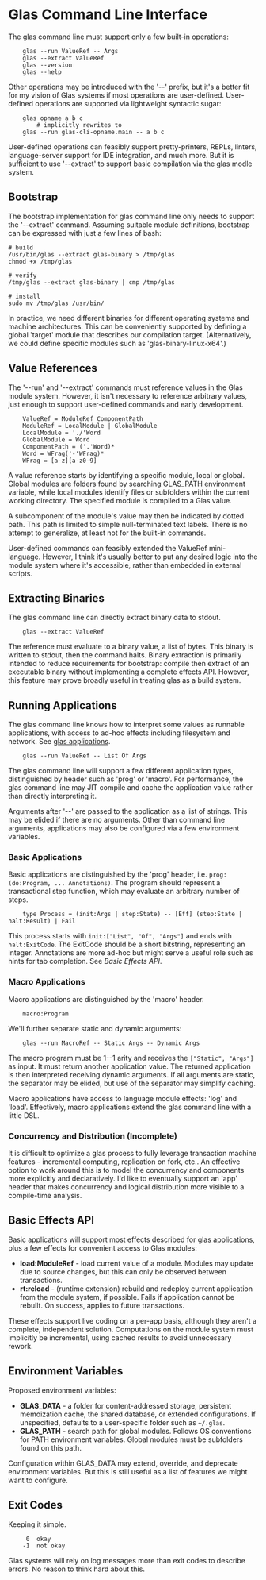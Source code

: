 # Glas Command Line Interface

The glas command line must support only a few built-in operations:

        glas --run ValueRef -- Args
        glas --extract ValueRef
        glas --version
        glas --help

Other operations may be introduced with the '--' prefix, but it's a better fit for my vision of Glas systems if most operations are user-defined. User-defined operations are supported via lightweight syntactic sugar:

        glas opname a b c 
            # implicitly rewrites to
        glas --run glas-cli-opname.main -- a b c

User-defined operations can feasibly support pretty-printers, REPLs, linters, language-server support for IDE integration, and much more. But it is sufficient to use '--extract' to support basic compilation via the glas modle system.

## Bootstrap

The bootstrap implementation for glas command line only needs to support the '--extract' command. Assuming suitable module definitions, bootstrap can be expressed with just a few lines of bash:

    # build
    /usr/bin/glas --extract glas-binary > /tmp/glas
    chmod +x /tmp/glas

    # verify
    /tmp/glas --extract glas-binary | cmp /tmp/glas

    # install
    sudo mv /tmp/glas /usr/bin/

In practice, we need different binaries for different operating systems and machine architectures. This can be conveniently supported by defining a global 'target' module that describes our compilation target. (Alternatively, we could define specific modules such as 'glas-binary-linux-x64'.)

## Value References

The '--run' and '--extract' commands must reference values in the Glas module system. However, it isn't necessary to reference arbitrary values, just enough to support user-defined commands and early development.

        ValueRef = ModuleRef ComponentPath
        ModuleRef = LocalModule | GlobalModule
        LocalModule = './'Word
        GlobalModule = Word
        ComponentPath = ('.'Word)*
        Word = WFrag('-'WFrag)*
        WFrag = [a-z][a-z0-9]
 
A value reference starts by identifying a specific module, local or global. Global modules are folders found by searching GLAS_PATH environment variable, while local modules identify files or subfolders within the current working directory. The specified module is compiled to a Glas value.

A subcomponent of the module's value may then be indicated by dotted path. This path is limited to simple null-terminated text labels. There is no attempt to generalize, at least not for the built-in commands. 

User-defined commands can feasibly extended the ValueRef mini-language. However, I think it's usually better to put any desired logic into the module system where it's accessible, rather than embedded in external scripts.

## Extracting Binaries

The glas command line can directly extract binary data to stdout.

        glas --extract ValueRef

The reference must evaluate to a binary value, a list of bytes. This binary is written to stdout, then the command halts. Binary extraction is primarily intended to reduce requirements for bootstrap: compile then extract of an executable binary without implementing a complete effects API. However, this feature may prove broadly useful in treating glas as a build system.

## Running Applications

The glas command line knows how to interpret some values as runnable applications, with access to ad-hoc effects including filesystem and network. See [glas applications](GlasApps.md).

        glas --run ValueRef -- List Of Args

The glas command line will support a few different application types, distinguished by header such as 'prog' or 'macro'. For performance, the glas command line may JIT compile and cache the application value rather than directly interpreting it. 

Arguments after '--' are passed to the application as a list of strings. This may be elided if there are no arguments. Other than command line arguments, applications may also be configured via a few environment variables.

### Basic Applications

Basic applications are distinguished by the 'prog' header, i.e. `prog:(do:Program, ... Annotations)`. The program should represent a transactional step function, which may evaluate an arbitrary number of steps.

        type Process = (init:Args | step:State) -- [Eff] (step:State | halt:Result) | Fail

This process starts with `init:["List", "Of", "Args"]` and ends with `halt:ExitCode`. The ExitCode should be a short bitstring, representing an integer. Annotations are more ad-hoc but might serve a useful role such as hints for tab completion. See *Basic Effects API*.

### Macro Applications

Macro applications are distinguished by the 'macro' header.

        macro:Program

We'll further separate static and dynamic arguments:

        glas --run MacroRef -- Static Args -- Dynamic Args

The macro program must be 1--1 arity and receives the `["Static", "Args"]` as input. It must return another application value. The returned application is then interpreted receiving dynamic arguments. If all arguments are static, the separator may be elided, but use of the separator may simplify caching.

Macro applications have access to language module effects: 'log' and 'load'. Effectively, macro applications extend the glas command line with a little DSL.

### Concurrency and Distribution (Incomplete)

It is difficult to optimize a glas process to fully leverage transaction machine features - incremental computing, replication on fork, etc.. An effective option to work around this is to model the concurrency and components more explicitly and declaratively. I'd like to eventually support an 'app' header that makes concurrency and logical distribution more visible to a compile-time analysis.

## Basic Effects API

Basic applications will support most effects described for [glas applications](GlasApps.md), plus a few effects for convenient access to Glas modules:

* **load:ModuleRef** - load current value of a module. Modules may update due to source changes, but this can only be observed between transactions.
* **rt:reload** - (runtime extension) rebuild and redeploy current application from the module system, if possible. Fails if application cannot be rebuilt. On success, applies to future transactions.

These effects support live coding on a per-app basis, although they aren't a complete, independent solution. Computations on the module system must implicitly be incremental, using cached results to avoid unnecessary rework.

## Environment Variables

Proposed environment variables:

* **GLAS_DATA** - a folder for content-addressed storage, persistent memoization cache, the shared database, or extended configurations. If unspecified, defaults to a user-specific folder such as `~/.glas`.
* **GLAS_PATH** - search path for global modules. Follows OS conventions for PATH environment variables. Global modules must be subfolders found on this path.

Configuration within GLAS_DATA may extend, override, and deprecate environment variables. But this is still useful as a list of features we might want to configure.

## Exit Codes

Keeping it simple.

         0  okay
        -1  not okay

Glas systems will rely on log messages more than exit codes to describe errors. No reason to think hard about this. 

